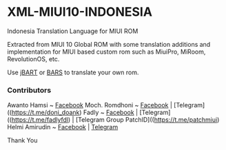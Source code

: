 # XML-MIUI10-INDONESIA
Indonesia Translation Language for MIUI ROM

Extracted from MIUI 10 Global ROM with some translation additions and implementation for MIUI based custom rom such as MiuiPro, MiRoom, RevolutionOS, etc.

Use [jBART](https://github.com/BurgerZ/jBART) or [BARS](https://t.me/file_helmiau/512) to translate your own rom.

### Contributors
Awanto Hamsi ~ [Facebook](https://www.facebook.com/miuimods)
Moch. Romdhoni ~ [Facebook](https://www.facebook.com/doniboyz) | [Telegram]((https://t.me/doni_doank)
Fadly ~ [Facebook](https://www.facebook.com/FADLY.FDL) | [Telegram]((https://t.me/fadlyfdl) | [Telegram Group PatchID]((https://t.me/patchmiui)
Helmi Amirudin ~ [Facebook](https://www.facebook.com/helmiau) | [Telegram](https://t.me/helmiau)

Thank You
